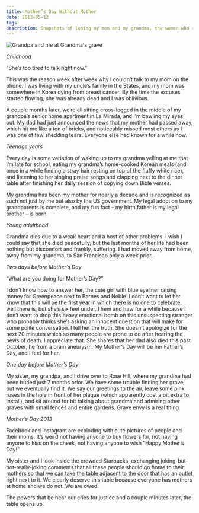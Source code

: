 ```yaml
---
title: Mother’s Day Without Mother
date: 2013-05-12
tags:
description: Snapshots of losing my mom and my grandma, the women who raised me
---
```


![Grandpa and me at Grandma's grave](blog/mothers-day.jpg)

*Childhood*

“She’s too tired to talk right now.”

This was the reason week after week why I couldn’t talk to my mom on the phone. I was living with my uncle’s family in the States, and my mom was somewhere in Korea dying from breast cancer. By the time the excuses started flowing, she was already dead and I was oblivious.

A couple months later, we’re all sitting cross-legged in the middle of my grandpa’s senior home apartment in La Mirada, and I’m bawling my eyes out. My dad had just announced the news that my mother had passed away, which hit me like a ton of bricks, and noticeably missed most others as I was one of few shedding tears. Everyone else had known for a while now.

*Teenage years*

Every day is some variation of waking up to my grandma yelling at me that I’m late for school, eating my grandma’s home-cooked Korean meals (and once in a while finding a stray hair resting on top of the fluffy white rice), and listening to her singing praise songs and clapping next to the dinner table after finishing her daily session of copying down Bible verses.

My grandma has been my mother for nearly a decade and is recognized as such not just by me but also by the US government. My legal adoption to my grandparents is complete, and my fun fact – my birth father is my legal brother – is born.

*Young adulthood*

Grandma dies due to a weak heart and a host of other problems. I wish I could say that she died peacefully, but the last months of her life had been nothing but discomfort and frankly, suffering. I had moved away from home, away from my grandma, to San Francisco only a week prior.

*Two days before Mother’s Day*

“What are you doing for Mother’s Day?”

I don’t know how to answer her, the cute girl with blue eyeliner raising money for Greenpeace next to Barnes and Noble. I don’t want to let her know that this will be the first year in which there is no one to celebrate, well there is, but she’s six feet under. I hem and haw for a while because I don’t want to drop this heavy emotional bomb on this unsuspecting stranger who probably thinks she’s asking an innocent question that will make for some polite conversation. I tell her the truth. She doesn’t apologize for the next 20 minutes which so many people are prone to do after hearing the news of death. I appreciate that. She shares that her dad also died this past October, he from a brain aneurysm. My Mother’s Day will be her Father’s Day, and I feel for her.

*One day before Mother’s Day*

My sister, my grandpa, and I drive over to Rose Hill, where my grandma had been buried just 7 months prior. We have some trouble finding her grave, but we eventually find it. We say our greetings to the air, leave some pink roses in the hole in front of her plaque (which apparently cost a bit extra to install), and sit around for bit talking about grandma and admiring other graves with small fences and entire gardens. Grave envy is a real thing.

*Mother’s Day 2013*

Facebook and Instagram are exploding with cute pictures of people and their moms. It’s weird not having anyone to buy flowers for, not having anyone to kiss on the cheek, not having anyone to wish “Happy Mother’s Day!”

My sister and I look inside the crowded Starbucks, exchanging joking-but-not-really-joking comments that all these people should go home to their mothers so that we can take the table adjacent to the door that has an outlet right next to it. We clearly deserve this table because everyone has mothers at home and we do not. We are owed.

The powers that be hear our cries for justice and a couple minutes later, the table opens up.

